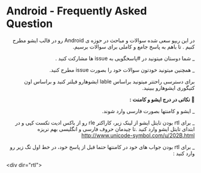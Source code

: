 # Android - Frequently Asked Question 


<div dir="rtl"> 
در این ریپو سعی شده سوالات و مباحث در حوزه ی Android رو در قالب ایشو مطرح کنیم .
تا باهم به پاسخ جامع و کاملی برای سوالات برسیم.

_ شما دوستان میتونید در #پاسخگویی به issue ها مشارکت کنید .

_ همچنین میتونید خودتون سوالات خود را بصورت issue مطرح کنید.




برای دسترسی راحتتر میتونید براساس lable ایشوهارو فیلتر کنید و براساس اون کتیگوری ایشوهارو ببینید.




**📌 نکاتی در درج ایشو و کامنت :** 

_  ایشو و کامنتها بصورت فارسی وارد شوند. 

_  برای rtl بودن تایتل ایشو از لینک زیر، کاراکتر rle رو از باکس ادیت تکست کپی و در ابتدای تایتل ایشو وارد کنید .تا چیدمان حروف فارسی و انگلیسی بهم نریزه 
http://www.unicode-symbol.com/u/202B.html

_  برای rtl بودن جواب های خود در کامنتها حتما قبل از پاسخ خود، در خط اول  تگ زیر رو وارد کنید :
<div dir="ltr"> 
&#x3C;div dir=&#x22;rtl&#x22;&#x3E;
